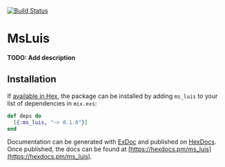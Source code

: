 [![Build Status](https://travis-ci.org/swelham/ms_luis.svg?branch=master)](https://travis-ci.org/swelham/ms_luis)

# MsLuis

**TODO: Add description**

## Installation

If [available in Hex](https://hex.pm/docs/publish), the package can be installed
by adding `ms_luis` to your list of dependencies in `mix.exs`:

```elixir
def deps do
  [{:ms_luis, "~> 0.1.0"}]
end
```

Documentation can be generated with [ExDoc](https://github.com/elixir-lang/ex_doc)
and published on [HexDocs](https://hexdocs.pm). Once published, the docs can
be found at [https://hexdocs.pm/ms_luis](https://hexdocs.pm/ms_luis).

